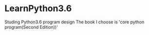 # LearnPython3.6
Studing Python3.6 program  design 
The book I choose is 'core python program(Second Edition))'

